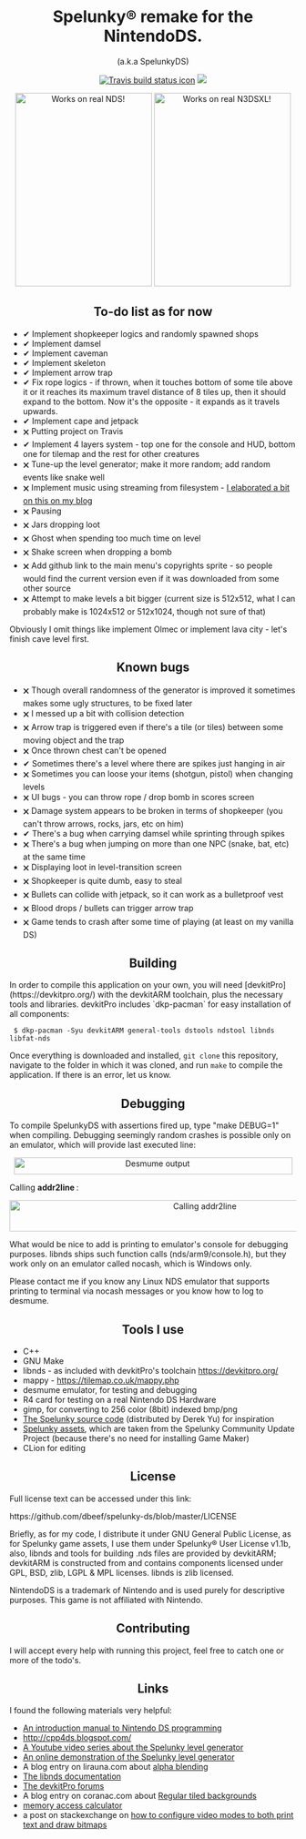 <h1 align="center"> Spelunky® remake for the NintendoDS. </h1>
<p align="center">(a.k.a SpelunkyDS)</p>

<p align="center">
	<a href="https://travis-ci.org/dbeef/spelunky-ds"><img src="https://api.travis-ci.org/dbeef/spelunky-ds.svg?branch=master" alt="Travis build status icon"></a>
	<a href="https://gbatemp.net/threads/spelunkyds.507192/#post-8044792"><img src="https://img.shields.io/badge/GBATemp-Thread-blue.svg"></a>
</p>

<p align="center">
	<img src="https://github.com/dbeef/spelunky-ds/blob/master/readme/gameplay.gif" alt="Works on real NDS!" width="240" height="340">
	<img src="https://github.com/dbeef/spelunky-ds/blob/master/readme/n3dsxl.gif" alt="Works on real N3DSXL!" width="240" height="340">
</p>

<h2 align="center">To-do list as for now</h2>

- ✔ Implement shopkeeper logics and randomly spawned shops
- ✔ Implement damsel
- ✔ Implement caveman
- ✔ Implement skeleton
- ✔ Implement arrow trap
- ✔ Fix rope logics - if thrown, when it touches bottom of some tile above it or it reaches its maximum travel distance of 8 tiles up, then it should expand to the bottom. Now it's the opposite - it expands as it travels upwards.
- ✔ Implement cape and jetpack
- 🗙 Putting project on Travis
- ✔ Implement 4 layers system - top one for the console and HUD, bottom one for tilemap and the rest for other creatures
- 🗙 Tune-up the level generator; make it more random; add random events like snake well
- 🗙 Implement music using streaming from filesystem - [I elaborated a bit on this on my blog](https://dbeef.wordpress.com/2018/05/24/some-words-on-developing-spelunkyds/)
- 🗙 Pausing
- 🗙 Jars dropping loot
- 🗙 Ghost when spending too much time on level
- 🗙 Shake screen when dropping a bomb
- 🗙 Add github link to the main menu's copyrights sprite - so people would find the current version even if it was downloaded from some other source
- 🗙 Attempt to make levels a bit bigger (current size is 512x512, what I can probably make is 1024x512 or 512x1024, though not sure of that)

Obviously I omit things like implement Olmec or implement lava city - let's finish cave level first.

<h2 align="center">Known bugs</h2>

- 🗙 Though overall randomness of the generator is improved it sometimes makes some ugly structures, to be fixed later
- 🗙 I messed up a bit with collision detection
- 🗙 Arrow trap is triggered even if there's a tile (or tiles) between some moving object and the trap
- 🗙 Once thrown chest can't be opened
- ✔ Sometimes there's a level where there are spikes just hanging in air
- 🗙 Sometimes you can loose your items (shotgun, pistol) when changing levels
- 🗙 UI bugs - you can throw rope / drop bomb in scores screen
- 🗙 Damage system appears to be broken in terms of shopkeeper (you can't throw arrows, rocks, jars, etc on him)
- ✔ There's a bug when carrying damsel while sprinting through spikes
- 🗙 There's a bug when jumping on more than one NPC (snake, bat, etc) at the same time
- 🗙 Displaying loot in level-transition screen
- 🗙 Shopkeeper is quite dumb, easy to steal
- 🗙 Bullets can collide with jetpack, so it can work as a bulletproof vest
- 🗙 Blood drops / bullets can trigger arrow trap
- 🗙 Game tends to crash after some time of playing (at least on my vanilla DS) 

<h2 align="center">Building</h2>
In order to compile this application on your own, you will need [devkitPro](https://devkitpro.org/) with the devkitARM toolchain, plus the necessary tools and libraries. devkitPro includes `dkp-pacman` for easy installation of all components:

```
 $ dkp-pacman -Syu devkitARM general-tools dstools ndstool libnds libfat-nds
```

Once everything is downloaded and installed, `git clone` this repository, navigate to the folder in which it was cloned, and run `make` to compile the application. If there is an error, let us know.

<h2 align="center"> Debugging </h2>
To compile SpelunkyDS with assertions fired up, type "make DEBUG=1" when compiling.
Debugging seemingly random crashes is possible only on an emulator, which will provide last executed line:

<p align="center">
<img src="https://github.com/dbeef/spelunky-ds/blob/master/readme/desmume_output.png" alt="Desmume output"
 width="489" height="30">
</p>
 
<p> Calling <b> addr2line </b>: </p>


<p align="center">
<img src="https://github.com/dbeef/spelunky-ds/blob/master/readme/debugging.png" alt="Calling addr2line"
 width="670" height="55">

<p> What would be nice to add is printing to emulator's console for debugging purposes. 
 libnds ships such function calls (nds/arm9/console.h), but they work only on an emulator called nocash, which is Windows only. </p>
<p> Please contact me if you know any Linux NDS emulator that supports printing to terminal via nocash messages or you know how to log to desmume. </p>



</p>

<h2 align="center">Tools I use</h2>

- C++
- GNU Make </li>
- libnds - as included with devkitPro's toolchain https://devkitpro.org/
- mappy - https://tilemap.co.uk/mappy.php
- desmume emulator, for testing and debugging
- R4 card for testing on a real Nintendo DS Hardware
- gimp, for converting to 256 color (8bit) indexed bmp/png </li>
- [The Spelunky source code](http://www.derekyu.com/games/spelunky_1_1_src.zip) (distributed by Derek Yu) for inspiration
- [Spelunky assets](https://github.com/tyrovc/SpelunkyCommunityUpdateProject), which are taken from the Spelunky Community Update Project (because there's no need for installing Game Maker)
- CLion for editing

<h2 align="center"> License </h2>

<p> Full license text can be accessed under this link: </p>
https://github.com/dbeef/spelunky-ds/blob/master/LICENSE
<p>
Briefly, as for my code, I distribute it under GNU General Public License, as for Spelunky game assets, I use them under Spelunky® User License v1.1b, also, libnds and tools for building .nds files are provided by devkitARM;
devkitARM is constructed from and contains components licensed under GPL, BSD, zlib, LGPL & MPL licenses.
libnds is zlib licensed.

NintendoDS is a trademark of Nintendo and is used purely for descriptive purposes. This game is not affiliated with Nintendo.
</p>


<h2 align="center">Contributing</h2>
I will accept every help with running this project, feel free to catch one or more of the todo's.

<h2 align="center">Links</h2>
I found the following materials very helpful:

- [An introduction manual to Nintendo DS programming](https://patater.com/files/projects/manual/manual.html)
- http://cpp4ds.blogspot.com/
- [A Youtube video series about the Spelunky level generator](https://www.youtube.com/watch?v=ouh7EZ5Qh9g)
- [An online demonstration of the Spelunky level generator](http://tinysubversions.com/spelunkyGen/)
- A blog entry on lirauna.com about [alpha blending](http://www.liranuna.com/nds-blending-demo/)
- [The libnds documentation](https://libnds.devkitpro.org)
- [The devkitPro forums](https://devkitpro.org)
- A blog entry on coranac.com about [Regular tiled backgrounds](https://www.coranac.com/tonc/text/regbg.htm)
- [memory access calculator](https://mtheall.com/vram.html)
- a post on stackexchange on [how to configure video modes to both print text and draw bitmaps](https://gamedev.stackexchange.com/questions/61065/using-ndslib-how-to-configure-video-modes-to-both-print-text-and-draw-bitmaps-o)
